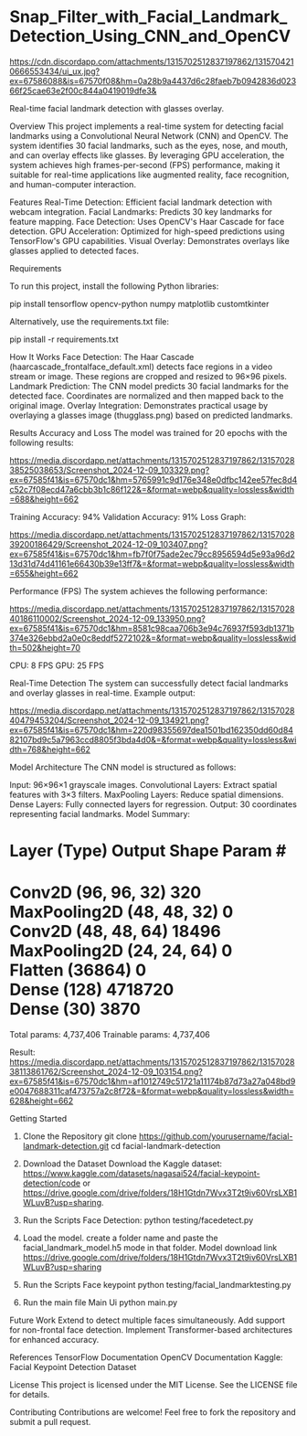 # Snap_Filter_with_Facial_Landmark_Detection_Using_CNN_and_OpenCV

https://cdn.discordapp.com/attachments/1315702512837197862/1315704210666553434/ui_ux.jpg?ex=67586088&is=67570f08&hm=0a28b9a4437d6c28faeb7b0942836d02366f25cae63e2f00c844a0419019dfe3&

Real-time facial landmark detection with glasses overlay.

Overview
This project implements a real-time system for detecting facial landmarks using a Convolutional Neural Network (CNN) and OpenCV. The system identifies 30 facial landmarks, such as the eyes, nose, and mouth, and can overlay effects like glasses. By leveraging GPU acceleration, the system achieves high frames-per-second (FPS) performance, making it suitable for real-time applications like augmented reality, face recognition, and human-computer interaction.

Features
Real-Time Detection: Efficient facial landmark detection with webcam integration.
Facial Landmarks: Predicts 30 key landmarks for feature mapping.
Face Detection: Uses OpenCV's Haar Cascade for face detection.
GPU Acceleration: Optimized for high-speed predictions using TensorFlow's GPU capabilities.
Visual Overlay: Demonstrates overlays like glasses applied to detected faces.

Requirements

To run this project, install the following Python libraries:

pip install tensorflow opencv-python numpy matplotlib customtkinter

Alternatively, use the requirements.txt file:

pip install -r requirements.txt

How It Works
Face Detection:
The Haar Cascade (haarcascade_frontalface_default.xml) detects face regions in a video stream or image.
These regions are cropped and resized to 
96×96 pixels.
Landmark Prediction:
The CNN model predicts 30 facial landmarks for the detected face.
Coordinates are normalized and then mapped back to the original image.
Overlay Integration:
Demonstrates practical usage by overlaying a glasses image (thugglass.png) based on predicted landmarks.

Results
Accuracy and Loss
The model was trained for 20 epochs with the following results:

https://media.discordapp.net/attachments/1315702512837197862/1315702838525038653/Screenshot_2024-12-09_103329.png?ex=67585f41&is=67570dc1&hm=5765991c9d176e348e0dfbc142ee57fec8d4c52c7f08ecd47a6cbb3b1c86f122&=&format=webp&quality=lossless&width=688&height=662

Training Accuracy: 94%
Validation Accuracy: 91%
Loss Graph: 

https://media.discordapp.net/attachments/1315702512837197862/1315702839200186429/Screenshot_2024-12-09_103407.png?ex=67585f41&is=67570dc1&hm=fb7f0f75ade2ec79cc8956594d5e93a96d213d31d74d41161e66430b39e13ff7&=&format=webp&quality=lossless&width=655&height=662

Performance (FPS)
The system achieves the following performance:

https://media.discordapp.net/attachments/1315702512837197862/1315702840186110002/Screenshot_2024-12-09_133950.png?ex=67585f41&is=67570dc1&hm=8581c98caa706b3e94c76937f593db1371b374e326ebbd2a0e0c8eddf5272102&=&format=webp&quality=lossless&width=502&height=70

CPU: 8 FPS
GPU: 25 FPS

Real-Time Detection
The system can successfully detect facial landmarks and overlay glasses in real-time.
Example output:

https://media.discordapp.net/attachments/1315702512837197862/1315702840479453204/Screenshot_2024-12-09_134921.png?ex=67585f41&is=67570dc1&hm=220d98355697dea1501bd162350dd60d8482107bd9c5a7963ccd8805f3bda4d0&=&format=webp&quality=lossless&width=768&height=662

Model Architecture
The CNN model is structured as follows:

Input: 
96×96×1 grayscale images.
Convolutional Layers: Extract spatial features with 
3×3 filters.
MaxPooling Layers: Reduce spatial dimensions.
Dense Layers: Fully connected layers for regression.
Output: 30 coordinates representing facial landmarks.
Model Summary:

Layer (Type)             Output Shape        Param #   
======================================================
Conv2D                   (96, 96, 32)        320       
MaxPooling2D             (48, 48, 32)        0         
Conv2D                   (48, 48, 64)        18496     
MaxPooling2D             (24, 24, 64)        0         
Flatten                  (36864)             0         
Dense                    (128)               4718720   
Dense                    (30)                3870      
======================================================
Total params: 4,737,406
Trainable params: 4,737,406


Result:
https://media.discordapp.net/attachments/1315702512837197862/1315702838113861762/Screenshot_2024-12-09_103154.png?ex=67585f41&is=67570dc1&hm=af1012749c51721a11174b87d73a27a048bd9e0047688311caf473757a2c8f72&=&format=webp&quality=lossless&width=628&height=662


Getting Started
1. Clone the Repository
git clone https://github.com/yourusername/facial-landmark-detection.git
cd facial-landmark-detection

2. Download the Dataset
Download the Kaggle dataset: https://www.kaggle.com/datasets/nagasai524/facial-keypoint-detection/code or https://drive.google.com/drive/folders/18H1Gtdn7Wvx3T2t9iv60VrsLXB1WLuvB?usp=sharing.

3. Run the Scripts
Face Detection:
python testing/facedetect.py

4. Load the model.
create a folder name and paste the facial_landmark_model.h5 mode in that folder.
Model download link https://drive.google.com/drive/folders/18H1Gtdn7Wvx3T2t9iv60VrsLXB1WLuvB?usp=sharing

6. Run the Scripts
Face keypoint
python testing/facial_landmarktesting.py

7. Run the main file
Main Ui
python main.py

Future Work
Extend to detect multiple faces simultaneously.
Add support for non-frontal face detection.
Implement Transformer-based architectures for enhanced accuracy.

References
TensorFlow Documentation
OpenCV Documentation
Kaggle: Facial Keypoint Detection Dataset

License
This project is licensed under the MIT License. See the LICENSE file for details.

Contributing
Contributions are welcome! Feel free to fork the repository and submit a pull request.



